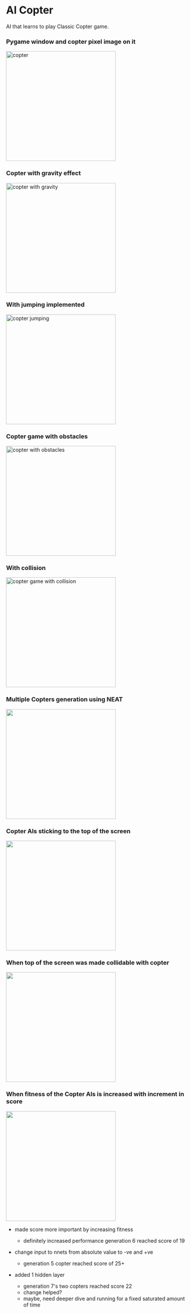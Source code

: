 # AI Copter
AI that learns to play Classic Copter game.

### Pygame window and copter pixel image on it
<img src="progress/1.png" alt="copter" width="300"/>

### Copter with gravity effect
<img src="progress/2-gravity.gif" alt="copter with gravity" width="300">

### With jumping implemented
<img src="progress/3-jumping.gif" alt="copter jumping" width="300"/>

### Copter game with obstacles
<img src="progress/4-obstacles.gif" alt="copter with obstacles" width="300"/>

### With collision
<img src="progress/5-collision.gif" alt="copter game with collision" width="300"/>

### Multiple Copters generation using NEAT
<img src="progress/6-copters.gif" width="300"/>

### Copter AIs sticking to the top of the screen
<img src="progress/7-toprider.gif" width="300"/>

### When top of the screen was made collidable with copter
<img src="progress/8-working.gif" width="300"/>

### When fitness of the Copter AIs is increased with increment in score
<img src="progress/9-score.gif" width="300"/>

- made score more important by increasing fitness 
  - definitely increased performance generation 6 reached score of 19

- change input to nnets from absolute value to -ve and +ve
  - generation 5 copter reached score of 25+

- added 1 hidden layer
  - generation 7's two copters reached score 22
  - change helped?
  - maybe, need deeper dive and running for a fixed saturated amount of time
